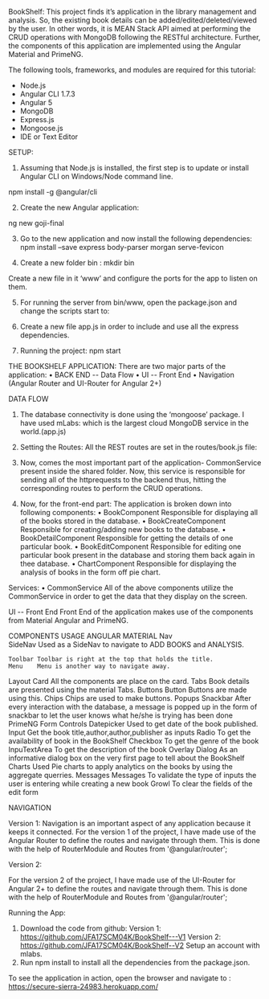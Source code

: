 BookShelf:
This project finds it’s application in the library management and analysis. So, the existing book details can be added/edited/deleted/viewed by the user. 
In other words, it is MEAN Stack API aimed at performing the CRUD operations with MongoDB following the RESTful architecture.
Further, the components of this application are implemented using the Angular Material and PrimeNG.

The following tools, frameworks, and modules are required for this tutorial:
- Node.js
- Angular CLI 1.7.3
- Angular 5
- MongoDB 
- Express.js
- Mongoose.js
- IDE or Text Editor

SETUP:

1.	Assuming that Node.js is installed, the first step is to update or install Angular CLI on Windows/Node command line.

npm install -g @angular/cli

2.	Create the new Angular application:

ng new goji-final

3.	Go to the new application and now install the following dependencies:
npm install –save express body-parser morgan serve-fevicon

4.	Create a new folder bin :
 mkdir bin

Create a new file in it ‘www’ and configure the ports for the app to listen on them.



 
5.	For running the server from bin/www, open the package.json and change the scripts start to:
  

6.	Create a new file app.js in order to include and use all the express dependencies.
 
7.	Running the project:
npm start

THE BOOKSHELF APPLICATION:
There are two major parts of the application:
•	BACK END -- Data Flow
•	UI -- Front End
•	Navigation (Angular Router and UI-Router for Angular 2+)

DATA FLOW

1.	The database connectivity is done using the ‘mongoose’ package. I have used mLabs:
which is the largest cloud MongoDB service in the world.(app.js)

 

2.	Setting the Routes:
All the REST  routes are set in the routes/book.js file:
 


3.	Now, comes the most important part of the application- CommonService present inside the shared folder. Now, this service is responsible for sending all of the httprequests to the backend thus, hitting the corresponding routes to perform the CRUD operations.

 

4.	Now, for the front-end part:
The application is broken down into following components:
•	BookComponent
Responsible for displaying all of the books stored in the database.
•	BookCreateComponent
Responsible for creating/adding new books to the database.
•	BookDetailComponent
Responsible for getting the details of one particular book.
•	BookEditComponent
Responsible for editing one particular book present in the database and storing them back again in thee database.
•	ChartComponent
Responsible for displaying the analysis of books in the form off pie chart.

Services:
•	CommonService
All of the above components utilize the CommonService in order to get the data that they display on the screen.


 




UI -- Front End
Front End of the application makes use of the components from Material Angular and PrimeNG.

COMPONENTS	USAGE
ANGULAR MATERIAL
Nav		
	SideNav	Used as a SideNav to navigate to ADD BOOKS and ANALYSIS.

	Toolbar	Toolbar is right at the top that holds the title.
	Menu	Menu is another way to navigate away.
Layout	Card	All the components are place on the card.
	Tabs	Book details are presented using the material Tabs.
Buttons	Button	Buttons are made using this.
	Chips	Chips are used to make buttons.
Popups	Snackbar	After every interaction with the database, a message is popped up in the form of snackbar to let the user knows what he/she is trying has been done
PrimeNG
Form Controls	Datepicker	Used to get date of the book published.
	Input	Get the book title,author,author,publisher as inputs
	Radio	To get the availability of book in the BookShelf
	Checkbox	To get the genre of the book
	InpuTextArea	To get the description of the book
Overlay	Dialog	As an informative dialog box on the very first page to tell about the BookShelf
Charts		Used Pie charts to apply analytics on the books by using the aggregate querries.
Messages	Messages	To validate the type of inputs the user is entering while creating a new book
	Growl	To clear the fields of the edit form

NAVIGATION

Version 1:
Navigation is an important aspect of any application because it keeps it connected. For the version 1 of the project, I have made use of the Angular Router to define the routes and navigate through them. This is done with the help of RouterModule and Routes from '@angular/router';


 


 


Version 2:

For the version 2 of the project, I have made use of the UI-Router for Angular 2+  to define the routes and navigate through them. This is done with the help of RouterModule and Routes from '@angular/router';











Running the App:
1.	Download the code from github:
Version 1: https://github.com/JFA17SCM04K/BookShelf---V1
Version 2: https://github.com/JFA17SCM04K/BookShelf--V2
Setup an account with mlabs.
2.	Run npm install to install all the dependencies from the package.json.

To see the application in action, open the browser and navigate to : https://secure-sierra-24983.herokuapp.com/








